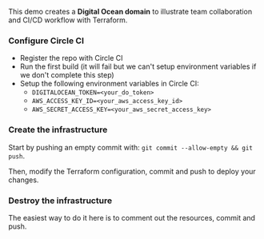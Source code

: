 This demo creates a **Digital Ocean domain** to illustrate team collaboration and CI/CD workflow with Terraform.
### Configure Circle CI
* Register the repo with Circle CI
* Run the first build (it will fail but we can't setup environment variables if we don't complete this step)
* Setup the following environment variables in Circle CI:
  * `DIGITALOCEAN_TOKEN=<your_do_token>`
  * `AWS_ACCESS_KEY_ID=<your_aws_access_key_id>`
  * `AWS_SECRET_ACCESS_KEY=<your_aws_secret_access_key>`
### Create the infrastructure
Start by pushing an empty commit with: `git commit --allow-empty && git push`.

Then, modify the Terraform configuration, commit and push to deploy your changes.
### Destroy the infrastructure
The easiest way to do it here is to comment out the resources, commit and push.
